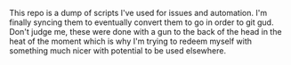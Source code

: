 This repo is a dump of scripts I've used for issues and automation. I'm finally syncing them to eventually convert them to go in order to git gud. Don't judge me, these were done with a gun to the back of the head in the heat of the moment which is why I'm trying to redeem myself with something much nicer with potential to be used elsewhere.
